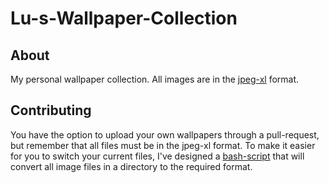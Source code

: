 # Lu-s-Wallpaper-Collection

## About
My personal wallpaper collection. All images are in the [jpeg-xl](https://jpeg.org/jpegxl/) format.

## Contributing
You have the option to upload your own wallpapers through a pull-request, but remember that all files must be in the jpeg-xl format. To make it easier for you to switch your current files, I've designed a [bash-script](https://github.com/Lu-Die-Milchkuh/Lu-s-Wallpaper-Collection/blob/main/convert2jxl.sh) that will convert all image files in a directory to the required format.
